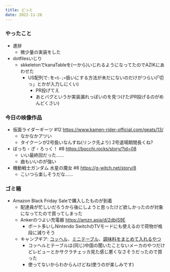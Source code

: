 ```yaml
---
title: どっと
date: 2022-11-28
---
```



### やったこと
+ 進捗
  + 微少量の実装をした
+ dotfilesいじり
  + skkeletonでkanaTableを(一から)いじれるようになってたのでAZIKにあわせた
    + US配列で`:`を`<S-;>`扱いにする方法が未だにないのだけがつらい(「切っ」とかが入力しにくい)
      + PR投げてえ
      + あとバグというか実装漏れっぽいのを見つけた(PR投げるのがめんどくさい)

### 今日の映像作品
+ 仮面ライダーギーツ #12 <https://www.kamen-rider-official.com/geats/13/>
  + なかなかアツい
  + タイクーンが2号扱いなんすね(リンク先より) 2号退場期間長くね?
+ ぼっち・ざ・ろっく！ #8 <https://bocchi.rocks/story/?id=08>
  + いい最終回だった……
  + 曲もいいのが強い
+ 機動戦士ガンダム 水星の魔女 #8 <https://g-witch.net/story/8>
  + こいつら楽しそうだな……

### ゴミ箱
+ Amazon Black Friday Saleで購入したものが到着
  + 配達員が忙しいだろうから後にしようと思ったけど欲しかったのが対象になってたので買ってしまった
  + Ankerのつよい充電器 <https://amzn.asia/d/2dbjS9E>
    + ポート多いしNintendo SwitchのTVモードにも使えるので荷物が格段に減りそう
  + キャンプギア: [コッヘル](https://amzn.asia/d/i3LwKC1)、[ミニテーブル](https://amzn.asia/d/2oa3XUk)、[調味料をまとめて入れるやつ](https://amzn.asia/d/eVC5fQK)
    + コッヘルとテーブルは(同じ)中国の聞いたことないメーカのやつだけどレビューとかサクラチェッカ見た感じ悪くなさそうだったので買った
    + 使ってないからわからんけどね(使うのが楽しみです)
